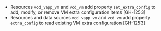 * Resources `vcd_vapp_vm` and `vcd_vm` add property `set_extra_config` to add, modify, or remove VM extra configuration items [GH-1253]
* Resources and data sources `vcd_vapp_vm` and `vcd_vm` add property `extra_config` to read existing VM extra configuration [GH-1253]

